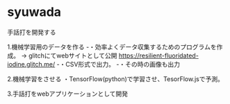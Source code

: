 # syuwada
手話打を開発する

1.機械学習用のデータを作る
  -・効率よくデータ収集するためのプログラムを作成。
  → glitchにてwebサイトとして公開 https://resilient-fluoridated-iodine.glitch.me/
  -・CSV形式で出力。
  -・その時の画像も出力
  
2.機械学習をさせる
  ・TensorFlow(python)で学習させ、TesorFlow.jsで予測。
  
3.手話打をwebアプリケーションとして開発
